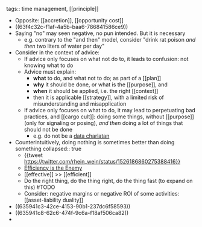 tags:: time management, [[principle]]

- Opposite: [[accretion]], [[opportunity cost]]
- ((63f4c32c-f1af-4a5b-baa6-786841586ce9))
- Saying "no" may seen negative, no pun intended. But it is necessary
	- e.g. contrary to the "and then" model, consider "drink rat poison _and then_ two liters of water per day"
- Consider in the context of advice:
	- If advice only focuses on what not do to, it leads to confusion: not knowing what to do
	- Advice must explain:
		- **what** to do, and what not to do; as part of a [[plan]]
		- **why** it should be done, or what is the [[purpose]], and
		- **when** it should be applied, i.e. the right [[context]]
		- then it is applicable [[strategy]], with a limited risk of misunderstanding and misapplication
	- If advice only focuses on what to do, it may lead to perpetuating bad practices, and [[cargo cult]]: doing some things, without [[purpose]] (only for signaling or posing), _and then_ doing a lot of things that should not be done
		- e.g. do not be a [data charlatan](https://towardsdatascience.com/how-to-spot-a-data-charlatan-85785c991433)
- Counterintuitively, doing nothing is sometimes better than doing something
  collapsed:: true
	- {{tweet https://twitter.com/rhein_wein/status/1526186860275388416}}
	- [Efficiency is the Enemy](https://fs.blog/slack/)
	- [[effective]] >> [[efficient]]
	- Do the right thing, do the thing right, do the thing fast (to expand on this) #TODO
	- Consider: negative margins or negative ROI of some activities: [[asset-liability duality]]
- ((635941c3-42ce-4153-90b1-237dc6f58593))
- ((635941c8-62c6-474f-9c6a-f18af506ca82))
-